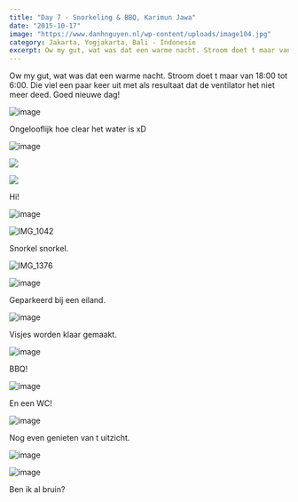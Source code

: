 ```yaml
---
title: "Day 7 - Snorkeling & BBQ, Karimun Jawa"
date: "2015-10-17"
image: "https://www.danhnguyen.nl/wp-content/uploads/image104.jpg"
category: Jakarta, Yogjakarta, Bali - Indonesie
excerpt: Ow my gut, wat was dat een warme nacht. Stroom doet t maar van 18:00 tot 6:00. Die viel een paar keer uit met als...
---
```


Ow my gut, wat was dat een warme nacht. Stroom doet t maar van 18:00 tot 6:00. Die viel een paar keer uit met als resultaat dat de ventilator het niet meer deed. Goed nieuwe dag!

![image](https://www.danhnguyen.nl/wp-content/uploads/image103-1024x576.jpg)

Ongelooflijk hoe clear het water is xD

![image](https://www.danhnguyen.nl/wp-content/uploads/image104-1024x576.jpg)

![](https://www.danhnguyen.nl/wp-content/uploads/IMG_1172-e1446324252452-1024x1144.jpg)

![](https://www.danhnguyen.nl/wp-content/uploads/image105-e1446324289315-1024x1124.jpg)

Hi!

![image](https://www.danhnguyen.nl/wp-content/uploads/image106-1024x576.jpg)

![IMG_1042](https://www.danhnguyen.nl/wp-content/uploads/IMG_1042-1024x768.jpg)

Snorkel snorkel.

![IMG_1376](https://www.danhnguyen.nl/wp-content/uploads/IMG_1376-1024x768.jpg)


![image](https://www.danhnguyen.nl/wp-content/uploads/image107-1024x576.jpg)

Geparkeerd bij een eiland.

![image](https://www.danhnguyen.nl/wp-content/uploads/image108-1024x576.jpg)

Visjes worden klaar gemaakt.

![image](https://www.danhnguyen.nl/wp-content/uploads/image110-1024x576.jpg)

BBQ!

![image](https://www.danhnguyen.nl/wp-content/uploads/image111-1024x576.jpg)

En een WC!

![image](https://www.danhnguyen.nl/wp-content/uploads/image109-1024x576.jpg)

Nog even genieten van t uitzicht.

![image](https://www.danhnguyen.nl/wp-content/uploads/image117-1024x576.jpg)

![image](https://www.danhnguyen.nl/wp-content/uploads/image115-1024x576.jpg)

Ben ik al bruin?
